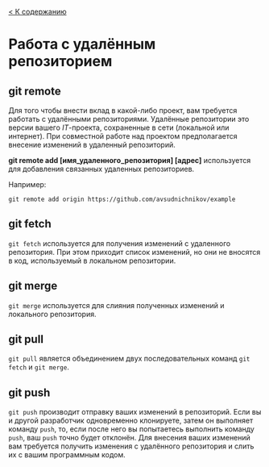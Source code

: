 [< К содержанию](readme.md)

# Работа с удалённым репозиторием

## git remote
Для того чтобы внести вклад в какой-либо проект, вам требуется работать с удалёнными репозиториями. Удалённые репозитории это версии вашего *IT*-проекта, сохраненные в сети (локальной или интернет). При совместной работе над проектом предполагается внесение изменений в удаленный репозиторий.

**git remote add [имя_удаленного_репозитория] [адрес]** используется для добавления связанных удаленных репозиториев.

Например:
```bash=
git remote add origin https://github.com/avsudnichnikov/example
```

## git fetch
`git fetch` используется для получения изменений с удаленного репозитория. При этом приходит список изменений, но они не вносятся в код, используемый в локальном репозитории.

## git merge
`git merge` используется для слияния полученных изменений и локального репозитория.

## git pull
`git pull` является объединением двух последовательных команд `git fetch` и `git merge`.

## git push
`git push` производит отправку ваших изменений в репозиторий. Если вы и другой разработчик одновременно клонируете, затем он выполняет команду `push`, то, если после него вы попытаетесь выполнить команду `push`, ваш `push` точно будет отклонён. Для внесения ваших изменений вам требуется получить изменения с удалённого репозитория и слить их с вашим программным кодом.